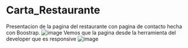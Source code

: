 # Carta_Restaurante
 
 Presentacion de la pagina del restaurante con pagina de contacto hecha con Boostrap.
 ![image](https://user-images.githubusercontent.com/86298325/134856815-2f34b436-ae38-4838-a8a2-a0dafd027688.png)
Vemos que la pagina desde la herramienta del developer que es responsive
![image](https://user-images.githubusercontent.com/86298325/134856960-a20d3fc8-c5c9-48e6-8e5a-b24452297b99.png)
